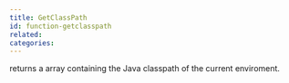 ```yaml
---
title: GetClassPath
id: function-getclasspath
related:
categories:
---
```


returns a array containing the Java classpath of the current enviroment.